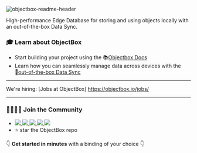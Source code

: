 ![objectbox-readme-header](https://user-images.githubusercontent.com/91467067/189953535-6e7bf686-5d12-4217-ac8c-bd898925fdd0.jpg)


<p>
High-performance Edge Database for storing and using objects locally with an out-of-the-box Data Sync.
</p>

<h3>🎓 Learn about ObjectBox</h3>
<ul>
<li>Start building your project using the 📚<a href="https://docs.objectbox.io/getting-started">Objectbox Docs</a></li>
<li>Learn how you can seamlessly manage data across devices with the 🔄<a href="https://objectbox.io/sync/">out-of-the-box Data Sync</a></li>

</ul>

*****************************************************************************************************************************************
We're hiring: [Jobs at ObjectBox] https://objectbox.io/jobs/
*****************************************************************************************************************************************

<h3>👨‍👩‍👧‍👦 Join the Community</h3>
<ul>
<li>
<a href="https://twitter.com/ObjectBox_io">
    <img src="https://img.shields.io/badge/twitter-grey?style=flat-square&logo=twitter&logoColor=white">
</a>
<a href="https://www.linkedin.com/company/objectbox/">
    <img src="https://img.shields.io/badge/LinkedIn-grey?style=flat-square&logo=linkedin&logoColor=white">
</a>
<a href="https://www.instagram.com/objectbox_io">
    <img src="https://img.shields.io/badge/Instagram-grey?style=flat-square&logo=instagram&logoColor=white">
</a>
<a href="https://www.facebook.com/objectboxTeam/">
    <img src="https://img.shields.io/badge/Facebook-grey?style=flat-square&logo=facebook&logoColor=white">
</a>
<a href="https://www.youtube.com/c/ObjectBox">
    <img src="https://img.shields.io/badge/YouTube-grey?style=flat-square&logo=youtube&logoColor=white">
</a></li>
<li>⭐ star the ObjectBox repo</li>
</ul>


👇 **Get started in minutes** with a binding of your choice 👇

